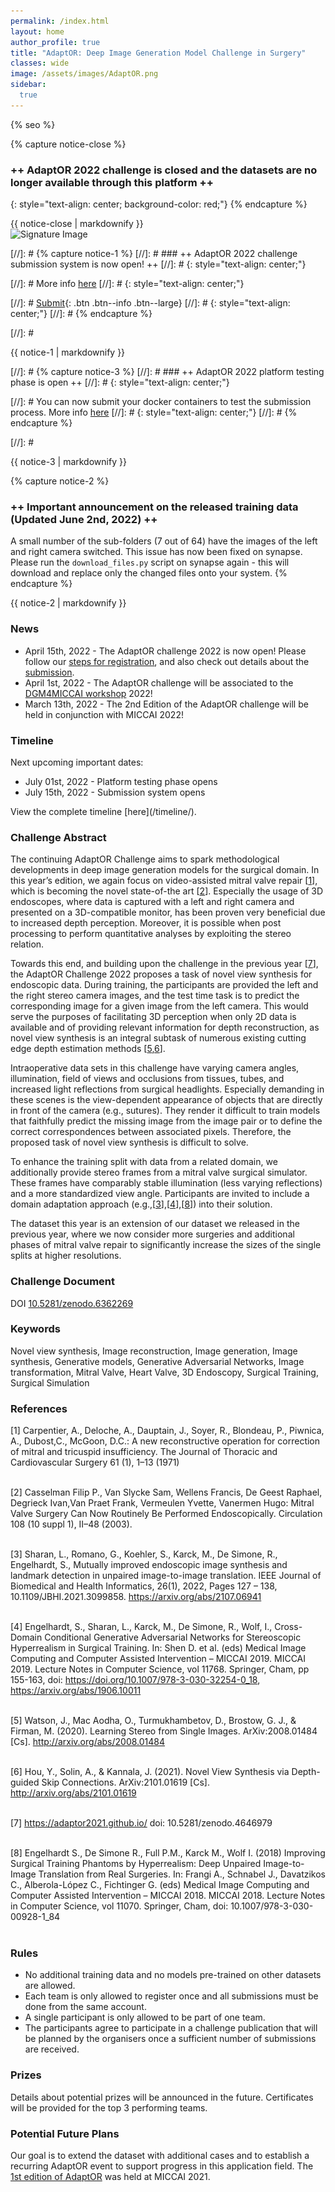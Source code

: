 ```yaml
---
permalink: /index.html
layout: home
author_profile: true
title: "AdaptOR: Deep Image Generation Model Challenge in Surgery"
classes: wide
image: /assets/images/AdaptOR.png
sidebar:
  true
---
```

{% seo %}

{% capture notice-close %} 
### ++ AdaptOR 2022 challenge is closed and the datasets are no longer available through this platform ++
{: style="text-align: center; background-color: red;"}
{% endcapture %}

<div class="notice">{{ notice-close | markdownify }}</div>

<div class="centered">
  <img class="centered-image" src="/assets/images/SignatureImage.jpg" alt="Signature Image" srcset="/assets/images/SignatureImage.jpg 1541w, /assets/images/SignatureImage-medium.jpg 1017w, /assets/images/SignatureImage-small.jpg 509w, /assets/images/SignatureImage-mini.jpg 154w" sizes="50vw">
</div>

[//]: # {% capture notice-1 %} 
[//]: # ### ++ AdaptOR 2022 challenge submission system is now open! ++
[//]: # {: style="text-align: center;"}

[//]: # More info [here](https://www.synapse.org/#!Synapse:syn29340309/wiki/617629)
[//]: # {: style="text-align: center;"}

[//]: # [Submit](https://www.synapse.org/#!Synapse:syn29340309/challenge/){: .btn .btn--info .btn--large}
[//]: # {: style="text-align: center;"}
[//]: # {% endcapture %}

[//]: # <div class="notice--info">{{ notice-1 | markdownify }}</div>

[//]: # {% capture notice-3 %} 
[//]: # ### ++ AdaptOR 2022 platform testing phase is open ++
[//]: # {: style="text-align: center;"}

[//]: # You can now submit your docker containers to test the submission process. More info [here](https://www.synapse.org/#!Synapse:syn29340309/wiki/617629)
[//]: # {: style="text-align: center;"}
[//]: # {% endcapture %}

[//]: # <div class="notice--info">{{ notice-3 | markdownify }}</div>

{% capture notice-2 %} 
### ++ Important announcement on the released training data (Updated June 2nd, 2022) ++ 
A small number of the sub-folders (7 out of 64) have the images of the left and right camera switched. This 
issue has now been fixed on synapse. Please run the ```download_files.py``` script on synapse again - this will download 
and replace only the changed files onto your system.
{% endcapture %}

<div class="notice">{{ notice-2 | markdownify }}</div>

### <a id="News" class="uncolored_link">News </a>
<ul>
<li> April 15th, 2022  - The AdaptOR challenge 2022 is now open! Please follow our <a href="https://adaptor2022.github.io/registration/">steps for registration</a>, and also check out details about the <a href="https://adaptor2022.github.io/submissiondetails/">submission</a>. </li>
<li> April 1st, 2022  - The AdaptOR challenge will be associated to the <a href="https://dgm4miccai.github.io/">DGM4MICCAI workshop</a> 2022! </li>
<li> March 13th, 2022 - The 2nd Edition of the AdaptOR challenge will be held in conjunction with MICCAI 2022!</li>
</ul>

### <a id="Timeline" class="uncolored_link">Timeline </a>

Next upcoming important dates:
<ul>
<li> July 01st, 2022  - Platform testing phase opens </li>
<li> July 15th, 2022  - Submission system opens </li>
</ul>
View the complete timeline [here](/timeline/). 


### <a id="Challenge_Abstract" class="uncolored_link">Challenge Abstract </a>

The continuing AdaptOR Challenge aims to spark methodological developments in deep image generation models
for the surgical domain. In this year’s edition, we again focus on video-assisted mitral valve repair [[1](#1)], which is
becoming the novel state-of-the art [[2](#2)]. Especially the usage of 3D endoscopes, where data is captured with a left
and right camera and presented on a 3D-compatible monitor, has been proven very beneficial due to increased
depth perception. Moreover, it is possible when post processing to perform quantitative analyses by exploiting the
stereo relation.

Towards this end, and building upon the challenge in the previous year [[7](#7)], the AdaptOR Challenge 2022 proposes
a task of novel view synthesis for endoscopic data. During training, the participants are provided the left and the
right stereo camera images, and the test time task is to predict the corresponding image for a given image from the
left camera. This would serve the purposes of facilitating 3D perception when only 2D data is available and of
providing relevant information for depth reconstruction, as novel view synthesis is an integral subtask of
numerous existing cutting edge depth estimation methods [[5](#5),[6](#6)].

Intraoperative data sets in this challenge have varying camera angles, illumination, field of views and occlusions
from tissues, tubes, and increased light reflections from surgical headlights. Especially demanding in these scenes is
the view-dependent appearance of objects that are directly in front of the camera (e.g., sutures). They render it
difficult to train models that faithfully predict the missing image from the image pair or to define the correct
correspondences between associated pixels. Therefore, the proposed task of novel view synthesis is difficult to
solve.

To enhance the training split with data from a related domain, we additionally provide stereo frames from a mitral
valve surgical simulator. These frames have comparably stable illumination (less varying reflections) and a more
standardized view angle. Participants are invited to include a domain adaptation approach (e.g.,[[3](#3)],[[4](#4)],[[8](#8)]) into their
solution.

The dataset this year is an extension of our dataset we released in the previous year, where we now consider more
surgeries and additional phases of mitral valve repair to significantly increase the sizes of the single splits at higher resolutions.


### <a id="Challenge_Document" class="uncolored_link">Challenge Document</a>

DOI <a href="https://zenodo.org/record/6362269#.YnvK-SNBzmg">10.5281/zenodo.6362269</a>

### <a id="Keywords" class="uncolored_link">Keywords</a>
<div class="smaller-text">
Novel view synthesis, Image reconstruction, Image generation, Image synthesis, Generative models, Generative Adversarial Networks, Image transformation, Mitral Valve, Heart Valve, 3D Endoscopy, Surgical Training, Surgical Simulation
</div>

### <a id="References" class="uncolored_link">References</a>
<div class="smaller-text">

[<a id="1">1</a>]  Carpentier, A., Deloche, A., Dauptain, J., Soyer, R., Blondeau, P., Piwnica, A., Dubost,C., McGoon, D.C.: A new
reconstructive operation for correction of mitral and tricuspid
insufficiency. The Journal of Thoracic and Cardiovascular Surgery 61 (1), 1–13 (1971)<br><br>
  
[<a id="2">2</a>]  Casselman Filip P., Van Slycke Sam, Wellens Francis,
De Geest Raphael, Degrieck Ivan,Van Praet Frank, Vermeulen Yvette, Vanermen Hugo: Mitral Valve Surgery
Can Now Routinely Be Performed Endoscopically. Circulation 108 (10 suppl 1), II–48 (2003). <br><br>
  
[<a id="3">3</a>]  Sharan, L., Romano, G., Koehler, S., Karck, M., De Simone, R., Engelhardt, S.,
Mutually improved endoscopic image synthesis and landmark detection in  unpaired image-to-image translation. IEEE Journal of Biomedical and Health Informatics, 26(1), 2022, Pages 127 – 138, 10.1109/JBHI.2021.3099858. https://arxiv.org/abs/2107.06941 <br><br>
  
[<a id="4">4</a>]   Engelhardt, S., Sharan, L., Karck, M., De Simone, R., Wolf, I., Cross-Domain Conditional Generative Adversarial Networks for Stereoscopic Hyperrealism in Surgical Training. In: Shen D. et al. (eds) Medical Image Computing and Computer Assisted Intervention – MICCAI 2019. MICCAI 2019. Lecture Notes in Computer Science, vol 11768. Springer, Cham, pp 155-163, doi: https://doi.org/10.1007/978-3-030-32254-0_18, https://arxiv.org/abs/1906.10011 <br><br>
  
[<a id="5">5</a>] Watson, J., Mac Aodha, O., Turmukhambetov, D., Brostow, G. J., & Firman, M. (2020). Learning Stereo from
Single Images. ArXiv:2008.01484 [Cs]. http://arxiv.org/abs/2008.01484 <br><br>
  
[<a id="6">6</a>] Hou, Y., Solin, A., & Kannala, J. (2021). Novel View Synthesis via Depth-guided Skip Connections.
ArXiv:2101.01619 [Cs]. http://arxiv.org/abs/2101.01619 <br><br>
  
[<a id="7">7</a>] https://adaptor2021.github.io/ doi: 10.5281/zenodo.4646979 <br><br>
  
[<a id="8">8</a>] Engelhardt S., De Simone R., Full P.M., Karck M., Wolf I. (2018) Improving Surgical Training Phantoms by
Hyperrealism: Deep Unpaired Image-to-Image Translation from Real Surgeries. In: Frangi A., Schnabel J.,
Davatzikos C., Alberola-López C., Fichtinger G. (eds) Medical Image Computing and Computer Assisted
Intervention – MICCAI 2018. MICCAI 2018. Lecture Notes in Computer Science, vol 11070. Springer, Cham, doi:
10.1007/978-3-030-00928-1_84<br><br>
  
</div>

### <a id="Rules" class="uncolored_link">Rules</a>
- No additional training data and no models pre-trained on other datasets are allowed.
- Each team is only allowed to register once and all submissions must be done from the same account.
- A single participant is only allowed to be part of one team.
- The participants agree to participate in a challenge publication that will be planned by the organisers once a sufficient number of submissions are received.<br>

### <a id="Prizes" class="uncolored_link">Prizes</a>
Details about potential prizes will be announced in the future. Certificates will be provided for the top 3 performing teams.

<!--- The 1st Prize for the AdaptOR challenge was bagged by team <b>LS_Group</b> comprising of Jiacheng Wang, Haojie Wang, Ruochen Mu, and Liansheng Wang from Xiamen University, China. 
Their submission titled <b> Cross-Domain Landmarks Detection in Mitral Regurgitation </b> can be found <a href="https://link.springer.com/chapter/10.1007/978-3-030-88210-5_12">here</a>.
The 2nd Prize was won by Team Neko, comprising of Huifeng Yao, Ziyu Guo, Yatao Zhang, and Liansheng Wang from Shangdong University China, and Hongkong University.
Their submission titled <b> Improved Heatmap-Based Landmark Detection </b> can be found <a href="https://link.springer.com/chapter/10.1007/978-3-030-88210-5_11">here</a>.

The two top performing teams received certificates and prize money of 600€ and 400€ for the first and second place respectively. The awards are generously sponsored by [Fehling Instruments GmbH & Co. KG](https://www.fehling-instruments.de).
<div class="centered" ><a href="https://www.fehling-instruments.de"><img style="width:15vw" src="/assets/images/FI-KG_logo.jpg" srcset="/assets/images/FI-KG_logo.jpg 3779w, /assets/images/FI-KG_logo-medium.jpg 2494w, /assets/images/FI-KG_logo-small.jpg 1247w, /assets/images/FI-KG_logo-mini.jpg 378w" sizes="50vw"></a></div>
-->

### <a id="Potential_Future_Plans" class="uncolored_link">Potential Future Plans</a>
Our goal is to extend the dataset with additional cases and to establish a recurring AdaptOR event to support progress in this application field. The <a href="https://adaptor2021.github.io/">1st edition of AdaptOR</a> was held at MICCAI 2021. 

